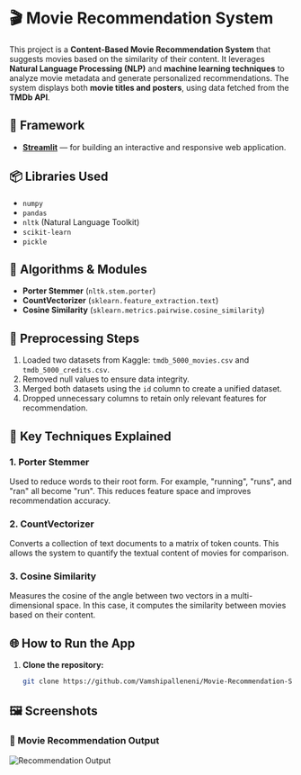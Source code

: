 # 🎬 Movie Recommendation System

This project is a **Content-Based Movie Recommendation System** that suggests movies based on the similarity of their content. It leverages **Natural Language Processing (NLP)** and **machine learning techniques** to analyze movie metadata and generate personalized recommendations. The system displays both **movie titles and posters**, using data fetched from the **TMDb API**.

## 🚀 Framework

- **[Streamlit](https://streamlit.io/)** — for building an interactive and responsive web application.

## 📦 Libraries Used

- `numpy`
- `pandas`
- `nltk` (Natural Language Toolkit)
- `scikit-learn`
- `pickle`

## 🧠 Algorithms & Modules

- **Porter Stemmer** (`nltk.stem.porter`)
- **CountVectorizer** (`sklearn.feature_extraction.text`)
- **Cosine Similarity** (`sklearn.metrics.pairwise.cosine_similarity`)

## 🔧 Preprocessing Steps

1. Loaded two datasets from Kaggle: `tmdb_5000_movies.csv` and `tmdb_5000_credits.csv`.
2. Removed null values to ensure data integrity.
3. Merged both datasets using the `id` column to create a unified dataset.
4. Dropped unnecessary columns to retain only relevant features for recommendation.

## 🧩 Key Techniques Explained

### 1. **Porter Stemmer**
Used to reduce words to their root form. For example, "running", "runs", and "ran" all become "run". This reduces feature space and improves recommendation accuracy.

### 2. **CountVectorizer**
Converts a collection of text documents to a matrix of token counts. This allows the system to quantify the textual content of movies for comparison.

### 3. **Cosine Similarity**
Measures the cosine of the angle between two vectors in a multi-dimensional space. In this case, it computes the similarity between movies based on their content.

## 🌐 How to Run the App 

1. **Clone the repository:**
   ```bash
   git clone https://github.com/Vamshipalleneni/Movie-Recommendation-System.git

## 🖼️ Screenshots

### 🔹 Movie Recommendation Output

![Recommendation Output](https://github.com/user-attachments/assets/a763db5e-4594-4a2d-a09b-f7b226db1f72)

